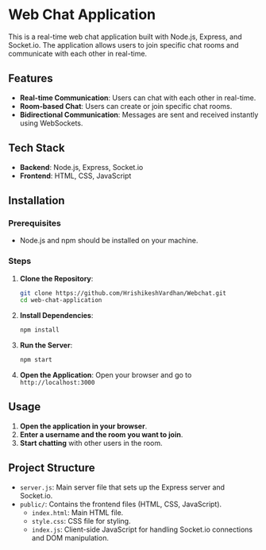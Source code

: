 # Web Chat Application

This is a real-time web chat application built with Node.js, Express, and Socket.io. The application allows users to join specific chat rooms and communicate with each other in real-time.

## Features

- **Real-time Communication**: Users can chat with each other in real-time.
- **Room-based Chat**: Users can create or join specific chat rooms.
- **Bidirectional Communication**: Messages are sent and received instantly using WebSockets.

## Tech Stack

- **Backend**: Node.js, Express, Socket.io
- **Frontend**: HTML, CSS, JavaScript

## Installation

### Prerequisites

- Node.js and npm should be installed on your machine.

### Steps

1. **Clone the Repository**:
    ```bash
    git clone https://github.com/HrishikeshVardhan/Webchat.git
    cd web-chat-application
    ```

2. **Install Dependencies**:
    ```bash
    npm install
    ```

3. **Run the Server**:
    ```bash
    npm start
    ```

4. **Open the Application**:
    Open your browser and go to `http://localhost:3000`

## Usage

1. **Open the application in your browser**.
2. **Enter a username and the room you want to join**.
3. **Start chatting** with other users in the room.

## Project Structure

- `server.js`: Main server file that sets up the Express server and Socket.io.
- `public/`: Contains the frontend files (HTML, CSS, JavaScript).
  - `index.html`: Main HTML file.
  - `style.css`: CSS file for styling.
  - `index.js`: Client-side JavaScript for handling Socket.io connections and DOM manipulation.


